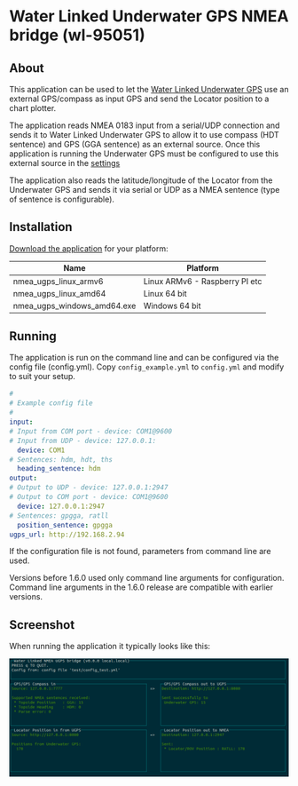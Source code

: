 # Water Linked Underwater GPS NMEA bridge (wl-95051)

## About

This application can be used to let the [Water Linked Underwater GPS](https://waterlinked.com/underwater-gps/) use an external GPS/compass as input GPS and send the Locator position to a chart plotter.

The application reads NMEA 0183 input from a serial/UDP connection and sends it to Water Linked Underwater GPS to allow it to use compass (HDT sentence) and GPS (GGA sentence) as an external source. Once this application is running the Underwater GPS must be configured to use this external source in the [settings](https://waterlinked.github.io/underwater-gps/gui/settings/)

The application also reads the latitude/longitude of the Locator from the Underwater GPS and sends it via serial or UDP as a NMEA sentence (type of sentence is configurable).

## Installation

[Download the application](https://github.com/waterlinked/ugps-nmea-go/releases) for your platform:

| Name | Platform |
|------|----------|
| nmea_ugps_linux_armv6 | Linux ARMv6 - Raspberry PI etc |
| nmea_ugps_linux_amd64 | Linux 64 bit |
| nmea_ugps_windows_amd64.exe | Windows 64 bit |

## Running

The application is run on the command line and can be configured via the config file (config.yml). Copy `config_example.yml` to `config.yml` and modify to suit your setup.

```yaml
#
# Example config file
#
input:
# Input from COM port - device: COM1@9600
# Input from UDP - device: 127.0.0.1:
  device: COM1
# Sentences: hdm, hdt, ths
  heading_sentence: hdm
output:
# Output to UDP - device: 127.0.0.1:2947
# Output to COM port - device: COM1@9600
  device: 127.0.0.1:2947
# Sentences: gpgga, ratll
  position_sentence: gpgga
ugps_url: http://192.168.2.94
```

If the configuration file is not found, parameters from command line are used.

Versions before 1.6.0 used only command line arguments for configuration.
Command line arguments in the 1.6.0 release are compatible with earlier versions.


## Screenshot

When running the application it typically looks like this:

![Screenshot](/screenshot/screenshot.png)
